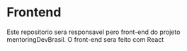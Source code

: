 # Frontend

Este repositorio sera responsavel pero front-end do projeto mentoringDevBrasil. O front-end sera feito com React
